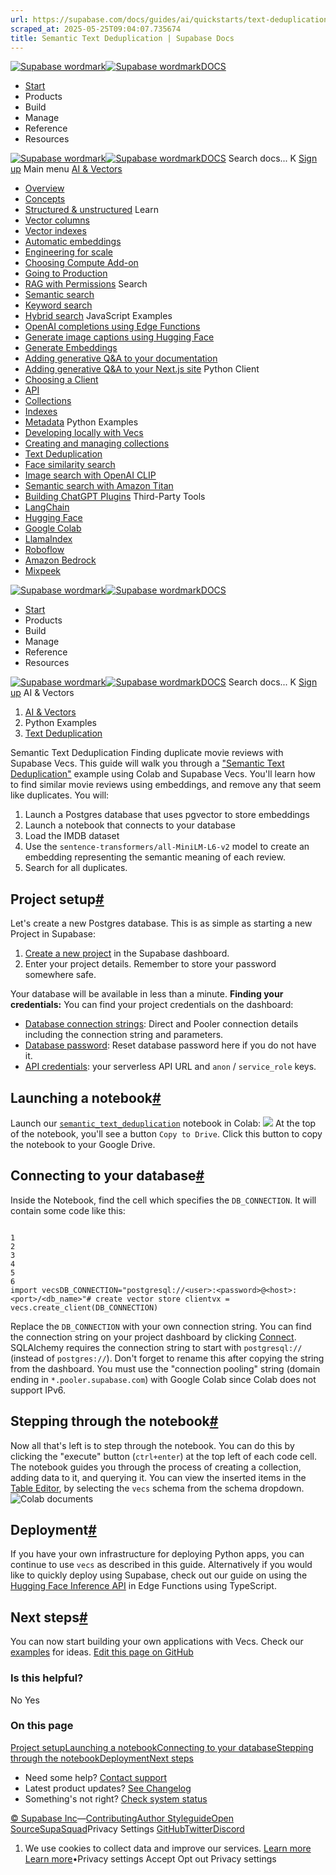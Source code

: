 ```yaml
---
url: https://supabase.com/docs/guides/ai/quickstarts/text-deduplication
scraped_at: 2025-05-25T09:04:07.735674
title: Semantic Text Deduplication | Supabase Docs
---
```


[![Supabase wordmark](https://supabase.com/docs/_next/image?url=%2Fdocs%2Fsupabase-dark.svg&w=256&q=75)![Supabase wordmark](https://supabase.com/docs/_next/image?url=%2Fdocs%2Fsupabase-light.svg&w=256&q=75)DOCS](https://supabase.com/docs)
  * [Start](https://supabase.com/docs/guides/getting-started)
  * Products 
  * Build 
  * Manage 
  * Reference 
  * Resources 


[![Supabase wordmark](https://supabase.com/docs/_next/image?url=%2Fdocs%2Fsupabase-dark.svg&w=256&q=75)![Supabase wordmark](https://supabase.com/docs/_next/image?url=%2Fdocs%2Fsupabase-light.svg&w=256&q=75)DOCS](https://supabase.com/docs)
Search docs...
K
[Sign up](https://supabase.com/dashboard)
Main menu
[AI & Vectors](https://supabase.com/docs/guides/ai)
  * [Overview](https://supabase.com/docs/guides/ai)
  * [Concepts](https://supabase.com/docs/guides/ai/concepts)
  * [Structured & unstructured](https://supabase.com/docs/guides/ai/structured-unstructured)
Learn
  * [Vector columns](https://supabase.com/docs/guides/ai/vector-columns)
  * [Vector indexes](https://supabase.com/docs/guides/ai/vector-indexes)
  * [Automatic embeddings](https://supabase.com/docs/guides/ai/automatic-embeddings)
  * [Engineering for scale](https://supabase.com/docs/guides/ai/engineering-for-scale)
  * [Choosing Compute Add-on](https://supabase.com/docs/guides/ai/choosing-compute-addon)
  * [Going to Production](https://supabase.com/docs/guides/ai/going-to-prod)
  * [RAG with Permissions](https://supabase.com/docs/guides/ai/rag-with-permissions)
Search
  * [Semantic search](https://supabase.com/docs/guides/ai/semantic-search)
  * [Keyword search](https://supabase.com/docs/guides/ai/keyword-search)
  * [Hybrid search](https://supabase.com/docs/guides/ai/hybrid-search)
JavaScript Examples
  * [OpenAI completions using Edge Functions](https://supabase.com/docs/guides/ai/examples/openai)
  * [Generate image captions using Hugging Face](https://supabase.com/docs/guides/ai/examples/huggingface-image-captioning)
  * [Generate Embeddings](https://supabase.com/docs/guides/ai/quickstarts/generate-text-embeddings)
  * [Adding generative Q&A to your documentation](https://supabase.com/docs/guides/ai/examples/headless-vector-search)
  * [Adding generative Q&A to your Next.js site](https://supabase.com/docs/guides/ai/examples/nextjs-vector-search)
Python Client
  * [Choosing a Client](https://supabase.com/docs/guides/ai/python-clients)
  * [API](https://supabase.com/docs/guides/ai/python/api)
  * [Collections](https://supabase.com/docs/guides/ai/python/collections)
  * [Indexes](https://supabase.com/docs/guides/ai/python/indexes)
  * [Metadata](https://supabase.com/docs/guides/ai/python/metadata)
Python Examples
  * [Developing locally with Vecs](https://supabase.com/docs/guides/ai/vecs-python-client)
  * [Creating and managing collections](https://supabase.com/docs/guides/ai/quickstarts/hello-world)
  * [Text Deduplication](https://supabase.com/docs/guides/ai/quickstarts/text-deduplication)
  * [Face similarity search](https://supabase.com/docs/guides/ai/quickstarts/face-similarity)
  * [Image search with OpenAI CLIP](https://supabase.com/docs/guides/ai/examples/image-search-openai-clip)
  * [Semantic search with Amazon Titan](https://supabase.com/docs/guides/ai/examples/semantic-image-search-amazon-titan)
  * [Building ChatGPT Plugins](https://supabase.com/docs/guides/ai/examples/building-chatgpt-plugins)
Third-Party Tools
  * [LangChain](https://supabase.com/docs/guides/ai/langchain)
  * [Hugging Face](https://supabase.com/docs/guides/ai/hugging-face)
  * [Google Colab](https://supabase.com/docs/guides/ai/google-colab)
  * [LlamaIndex](https://supabase.com/docs/guides/ai/integrations/llamaindex)
  * [Roboflow](https://supabase.com/docs/guides/ai/integrations/roboflow)
  * [Amazon Bedrock](https://supabase.com/docs/guides/ai/integrations/amazon-bedrock)
  * [Mixpeek](https://supabase.com/docs/guides/ai/examples/mixpeek-video-search)


[![Supabase wordmark](https://supabase.com/docs/_next/image?url=%2Fdocs%2Fsupabase-dark.svg&w=256&q=75)![Supabase wordmark](https://supabase.com/docs/_next/image?url=%2Fdocs%2Fsupabase-light.svg&w=256&q=75)DOCS](https://supabase.com/docs)
  * [Start](https://supabase.com/docs/guides/getting-started)
  * Products 
  * Build 
  * Manage 
  * Reference 
  * Resources 


[![Supabase wordmark](https://supabase.com/docs/_next/image?url=%2Fdocs%2Fsupabase-dark.svg&w=256&q=75)![Supabase wordmark](https://supabase.com/docs/_next/image?url=%2Fdocs%2Fsupabase-light.svg&w=256&q=75)DOCS](https://supabase.com/docs)
Search docs...
K
[Sign up](https://supabase.com/dashboard)
AI & Vectors
  1. [AI & Vectors](https://supabase.com/docs/guides/ai)
  2. Python Examples
  3. [Text Deduplication](https://supabase.com/docs/guides/ai/quickstarts/text-deduplication)


Semantic Text Deduplication
Finding duplicate movie reviews with Supabase Vecs.
This guide will walk you through a ["Semantic Text Deduplication"](https://github.com/supabase/supabase/blob/master/examples/ai/semantic_text_deduplication.ipynb) example using Colab and Supabase Vecs. You'll learn how to find similar movie reviews using embeddings, and remove any that seem like duplicates. You will:
  1. Launch a Postgres database that uses pgvector to store embeddings
  2. Launch a notebook that connects to your database
  3. Load the IMDB dataset
  4. Use the `sentence-transformers/all-MiniLM-L6-v2` model to create an embedding representing the semantic meaning of each review.
  5. Search for all duplicates.


## Project setup[#](https://supabase.com/docs/guides/ai/quickstarts/text-deduplication#project-setup)
Let's create a new Postgres database. This is as simple as starting a new Project in Supabase:
  1. [Create a new project](https://database.new/) in the Supabase dashboard.
  2. Enter your project details. Remember to store your password somewhere safe.


Your database will be available in less than a minute.
**Finding your credentials:**
You can find your project credentials on the dashboard:
  * [Database connection strings](https://supabase.com/dashboard/project/_/settings/api?showConnect=true): Direct and Pooler connection details including the connection string and parameters.
  * [Database password](https://supabase.com/dashboard/project/_/settings/database): Reset database password here if you do not have it.
  * [API credentials](https://supabase.com/dashboard/project/_/settings/api): your serverless API URL and `anon` / `service_role` keys.


## Launching a notebook[#](https://supabase.com/docs/guides/ai/quickstarts/text-deduplication#launching-a-notebook)
Launch our [`semantic_text_deduplication`](https://github.com/supabase/supabase/blob/master/examples/ai/semantic_text_deduplication.ipynb) notebook in Colab:
[![](https://supabase.com/docs/img/ai/colab-badge.svg)](https://colab.research.google.com/github/supabase/supabase/blob/master/examples/ai/semantic_text_deduplication.ipynb)
At the top of the notebook, you'll see a button `Copy to Drive`. Click this button to copy the notebook to your Google Drive.
## Connecting to your database[#](https://supabase.com/docs/guides/ai/quickstarts/text-deduplication#connecting-to-your-database)
Inside the Notebook, find the cell which specifies the `DB_CONNECTION`. It will contain some code like this:
```

1
2
3
4
5
6
import vecsDB_CONNECTION="postgresql://<user>:<password>@<host>:<port>/<db_name>"# create vector store clientvx = vecs.create_client(DB_CONNECTION)

```

Replace the `DB_CONNECTION` with your own connection string. You can find the connection string on your project dashboard by clicking [Connect](https://supabase.com/dashboard/project/_?showConnect=true).
SQLAlchemy requires the connection string to start with `postgresql://` (instead of `postgres://`). Don't forget to rename this after copying the string from the dashboard.
You must use the "connection pooling" string (domain ending in `*.pooler.supabase.com`) with Google Colab since Colab does not support IPv6.
## Stepping through the notebook[#](https://supabase.com/docs/guides/ai/quickstarts/text-deduplication#stepping-through-the-notebook)
Now all that's left is to step through the notebook. You can do this by clicking the "execute" button (`ctrl+enter`) at the top left of each code cell. The notebook guides you through the process of creating a collection, adding data to it, and querying it.
You can view the inserted items in the [Table Editor](https://supabase.com/dashboard/project/_/editor/), by selecting the `vecs` schema from the schema dropdown.
![Colab documents](https://supabase.com/docs/img/ai/google-colab/colab-documents.png)
## Deployment[#](https://supabase.com/docs/guides/ai/quickstarts/text-deduplication#deployment)
If you have your own infrastructure for deploying Python apps, you can continue to use `vecs` as described in this guide.
Alternatively if you would like to quickly deploy using Supabase, check out our guide on using the [Hugging Face Inference API](https://supabase.com/docs/guides/ai/hugging-face) in Edge Functions using TypeScript.
## Next steps[#](https://supabase.com/docs/guides/ai/quickstarts/text-deduplication#next-steps)
You can now start building your own applications with Vecs. Check our [examples](https://supabase.com/docs/guides/ai#examples) for ideas.
[Edit this page on GitHub ](https://github.com/supabase/supabase/blob/master/apps/docs/content/guides/ai/quickstarts/text-deduplication.mdx)
### Is this helpful?
No Yes
### On this page
[Project setup](https://supabase.com/docs/guides/ai/quickstarts/text-deduplication#project-setup)[Launching a notebook](https://supabase.com/docs/guides/ai/quickstarts/text-deduplication#launching-a-notebook)[Connecting to your database](https://supabase.com/docs/guides/ai/quickstarts/text-deduplication#connecting-to-your-database)[Stepping through the notebook](https://supabase.com/docs/guides/ai/quickstarts/text-deduplication#stepping-through-the-notebook)[Deployment](https://supabase.com/docs/guides/ai/quickstarts/text-deduplication#deployment)[Next steps](https://supabase.com/docs/guides/ai/quickstarts/text-deduplication#next-steps)
  * Need some help?
[Contact support](https://supabase.com/support)
  * Latest product updates?
[See Changelog](https://supabase.com/changelog)
  * Something's not right?
[Check system status](https://status.supabase.com/)


[© Supabase Inc](https://supabase.com/)—[Contributing](https://github.com/supabase/supabase/blob/master/apps/docs/DEVELOPERS.md)[Author Styleguide](https://github.com/supabase/supabase/blob/master/apps/docs/CONTRIBUTING.md)[Open Source](https://supabase.com/open-source)[SupaSquad](https://supabase.com/supasquad)Privacy Settings
[GitHub](https://github.com/supabase/supabase)[Twitter](https://twitter.com/supabase)[Discord](https://discord.supabase.com/)
  1. We use cookies to collect data and improve our services. [Learn more](https://supabase.com/privacy#8-cookies-and-similar-technologies-used-on-our-european-services)
[Learn more](https://supabase.com/privacy#8-cookies-and-similar-technologies-used-on-our-european-services)•Privacy settings
Accept Opt out Privacy settings



